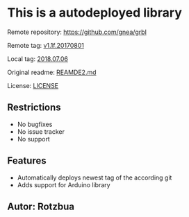 # This is a autodeployed library

Remote repository: https://github.com/gnea/grbl

Remote tag: [v1.1f.20170801](https://github.com/gnea/grbl/tree/v1.1f.20170801)

Local tag: [2018.07.06](/releases/tag/0.0.1)

Original readme: [REAMDE2.md](./blob/README2.md)

License: [LICENSE](./LICENSE)

## Restrictions

* No bugfixes
* No issue tracker
* No support

## Features

* Automatically deploys newest tag of the according git
* Adds support for Arduino library

## Autor: Rotzbua
